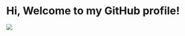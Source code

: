 # Hi, Welcome to my GitHub profile!
![](https://media.giphy.com/media/dZX3AduGrY3uJ7qCsx/giphy.gif)


